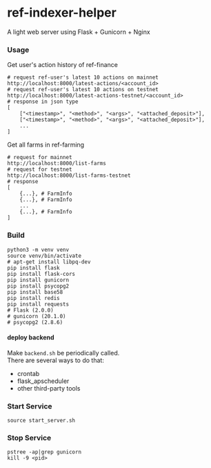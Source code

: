 # ref-indexer-helper

A light web server using Flask + Gunicorn + Nginx

### Usage
Get user's action history of ref-finance
```shell
# request ref-user's latest 10 actions on mainnet
http://localhost:8000/latest-actions/<account_id>
# request ref-user's latest 10 actions on testnet
http://localhost:8000/latest-actions-testnet/<account_id>
# response in json type
[
    ["<timestamp>", "<method>", "<args>", "<attached_deposit>"],
    ["<timestamp>", "<method>", "<args>", "<attached_deposit>"],
    ...
]
```

Get all farms in ref-farming
```shell
# request for mainnet
http://localhost:8000/list-farms
# request for testnet
http://localhost:8000/list-farms-testnet
# response
[
    {...}, # FarmInfo
    {...}, # FarmInfo
    ...
    {...}, # FarmInfo
]
```

### Build
```
python3 -m venv venv
source venv/bin/activate
# apt-get install libpq-dev
pip install flask
pip install flask-cors
pip install gunicorn
pip install psycopg2
pip install base58
pip install redis
pip install requests
# Flask (2.0.0)
# gunicorn (20.1.0)
# psycopg2 (2.8.6)
```
#### deploy backend
Make ```backend.sh``` be periodically called.  
There are several ways to do that:
* crontab
* flask_apscheduler
* other third-party tools

### Start Service
```
source start_server.sh
```

### Stop Service

```
pstree -ap|grep gunicorn
kill -9 <pid>
```
